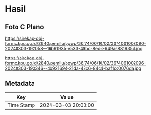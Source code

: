 # Hasil

## Foto C Plano

https://sirekap-obj-formc.kpu.go.id/2840/pemilu/ppwp/36/74/06/10/02/3674061002096-20240303-192058--16b91935-e533-49bc-8ed6-649ae881935d.jpg

https://sirekap-obj-formc.kpu.go.id/2840/pemilu/ppwp/36/74/06/10/02/3674061002096-20240303-193346--4b921694-21da-48c6-84c4-baf1cc0076da.jpg


## Metadata

| Key        | Value               |
| ---------- | ------------------- |
| Time Stamp | 2024-03-03 20:00:00 |



